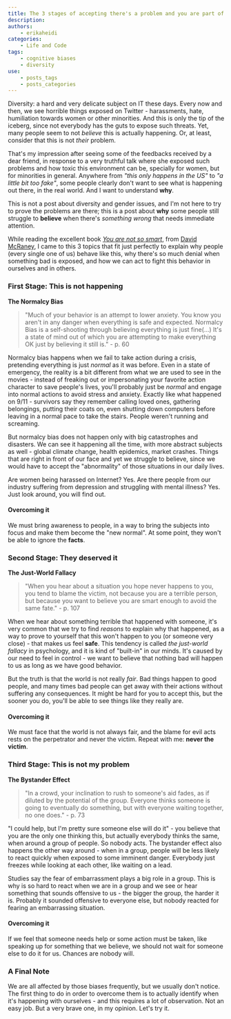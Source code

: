 ```yaml
---
title: The 3 stages of accepting there's a problem and you are part of it
description: 
authors:
    - erikaheidi
categories:
    - Life and Code
tags:
    - cognitive biases
    - diversity
use:
    - posts_tags
    - posts_categories
---
```


Diversity: a hard and very delicate subject on IT these days. Every now and then, we see horrible things exposed on Twitter - harassments, hate, humiliation towards women or other minorities. And this is only the tip of the iceberg, since not everybody has the guts to expose such threats. Yet, many people seem to not _believe_ this is actually happening. Or, at least, consider that this is not _their_ problem.

That's my impression after seeing some of the feedbacks received by a dear friend, in response to a very truthful talk where she exposed such problems and how toxic this environment can be, specially for women, but for minorities in general. Anywhere from _"this only happens in the US"_ to _"a little bit too fake"_, some people clearly don't want to see what is happening out there, in the real world. And I want to understand **why**.

This is not a post about diversity and gender issues, and I'm not here to try to prove the problems are there; this is a post about **why** some people still struggle to **believe** when there's _something wrong_ that needs immediate attention.

While reading the excellent book _[You are not so smart](http://www.amazon.co.uk/You-are-Not-So-Smart/dp/1851689397/ref=sr_1_1?s=books&ie=UTF8&qid=1409586207&sr=1-1&keywords=you+are+not+so+smart)_, from [David McRaney](http://youarenotsosmart.com/), I came to this 3 topics that fit just perfectly to explain why people (every single one of us) behave like this, why there's so much denial when something bad is exposed, and how we can act to fight this behavior in ourselves and in others.

### First Stage: This is not happening
**The Normalcy Bias**

> "Much of your behavior is an attempt to lower anxiety. You know you aren't in any danger when everything is safe and expected. Normalcy Bias is a self-shooting through believing everything is just fine(...) It's a state of mind out of which you are attempting to make everything OK just by believing it still is." - p. 60

Normalcy bias happens when we fail to take action during a crisis, pretending everything is just _normal_ as it was before. Even in a state of emergency, the reality is a bit different from what we are used to see in the movies - instead of freaking out or impersonating your favorite action character to save people's lives, you'll probably just be _normal_ and engage into normal actions to avoid stress and anxiety. Exactly like what happened on 9/11 - survivors say they remember calling loved ones, gathering belongings, putting their coats on, even shutting down computers before leaving in a normal pace to take the stairs. People weren't running and screaming. 

But normalcy bias does not happen only with big catastrophes and disasters. We can see it happening all the time, with more abstract subjects as well - global climate change, health epidemics, market crashes. Things that are right in front of our face and yet we struggle to believe, since we would have to accept the "abnormality" of those situations in our daily lives. 

Are women being harassed on Internet? Yes. Are there people from our industry suffering from depression and struggling with mental illness? Yes. Just look around, you will find out.

#### Overcoming it
We must bring awareness to people, in a way to bring the subjects into focus and make them become the "new normal". At some point, they won't be able to ignore the **facts**.

### Second Stage: They deserved it
**The Just-World Fallacy**

> "When you hear about a situation you hope never happens to you, you tend to blame the victim, not because you are a terrible person, but because you want to believe you are smart enough to avoid the same fate." - p. 107

When we hear about something terrible that happened with someone, it's very common that we try to find _reasons_ to explain why that happened, as a way to prove to yourself that this won't happen to you (or someone very close) - that makes us feel **safe**. This tendency is called _the just-world fallacy_ in psychology, and it is kind of "built-in" in our minds. It's caused by our need to feel in control - we want to believe that nothing bad will happen to us as long as we have good behavior. 

But the truth is that the world is not really _fair_. Bad things happen to good people, and many times bad people can get away with their actions without suffering any consequences. It might be hard for you to accept this, but the sooner you do, you'll be able to see things like they really are.

#### Overcoming it

We must face that the world is not always fair, and the blame for evil acts rests on the perpetrator and never the victim. Repeat with me: **never the victim**.

### Third Stage: This is not my problem
**The Bystander Effect**

> "In a crowd, your inclination to rush to someone's aid fades, as if diluted by the potential of the group. Everyone thinks someone is going to eventually do something, but with everyone waiting together, no one does." - p. 73

"I could help, but I'm pretty sure someone else will do it" - you believe that you are the only one thinking this, but actually everybody thinks the same, when around a group of people. So nobody acts. The bystander effect also happens the other way around - when in a group, people will be less likely to react quickly when exposed to some imminent danger. Everybody just freezes while looking at each other, like waiting on a lead.

Studies say the fear of embarrassment plays a big role in a group. This is why is so hard to react when we are in a group and we see or hear something that sounds offensive to us - the bigger the group, the harder it is. Probably it sounded offensive to everyone else, but nobody reacted for fearing an embarrassing situation.

#### Overcoming it

If we feel that someone needs help or some action must be taken, like speaking up for something that we believe, we should not wait for someone else to do it for us. Chances are nobody will.

### A Final Note

We are all affected by those biases frequently, but we usually don't notice. The first thing to do in order to overcome them is to actually identify when it's happening with ourselves - and this requires a lot of observation. Not an easy job. But a very brave one, in my opinion. Let's try it.
